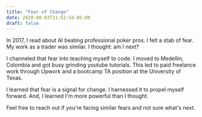 ```yaml
---
title: "Fear of Change"
date: 2020-08-03T11:52:54-05:00
draft: false
---
```


In 2017, I read about AI beating professional poker pros. I felt a stab of fear. My work as a trader was similar. I thought: am I next?

I channeled that fear into teaching myself to code. I moved to Medellin, Colombia and got busy grinding youtube tutorials. This led to paid freelance work through Upwork and a bootcamp TA position at the University of Texas.

I learned that fear is a signal for change. I harnessed it to propel myself forward. And, I learned I'm more powerful than I thought.

Feel free to reach out if you're facing similar fears and not sure what's next.
